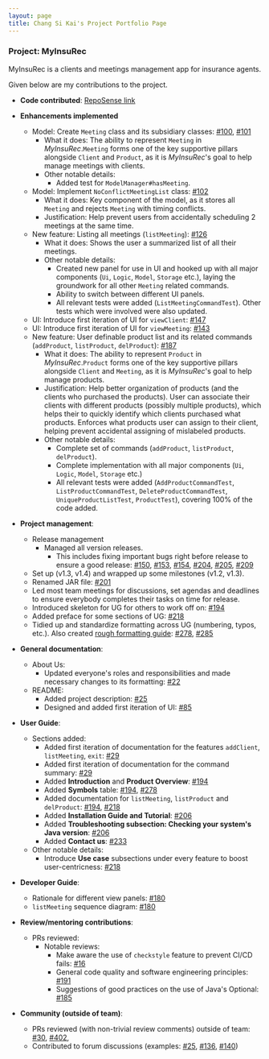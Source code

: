 ```yaml
---
layout: page
title: Chang Si Kai's Project Portfolio Page
---
```


### Project: MyInsuRec

MyInsuRec is a clients and meetings management app for insurance agents.

Given below are my contributions to the project.

* **Code contributed**: [RepoSense link](https://nus-cs2103-ay2223s1.github.io/tp-dashboard/?search=sikai00&breakdown=true&sort=groupTitle&sortWithin=title&since=2022-09-16&timeframe=commit&mergegroup=&groupSelect=groupByRepos&checkedFileTypes=docs~functional-code~test-code~other)

* **Enhancements implemented**
    * Model: Create `Meeting` class and its subsidiary classes: [#100](https://github.com/AY2223S1-CS2103T-W16-4/tp/pull/100), [#101](https://github.com/AY2223S1-CS2103T-W16-4/tp/pull/101)
        * What it does: The ability to represent `Meeting` in _MyInsuRec_.`Meeting` forms one of the key supportive pillars alongside `Client` and `Product`, as it is _MyInsuRec_'s goal to help manage meetings with clients.
        * Other notable details:
            * Added test for `ModelManager#hasMeeting`.
    * Model: Implement `NoConflictMeetingList` class: [#102](https://github.com/AY2223S1-CS2103T-W16-4/tp/pull/102)
        * What it does: Key component of the model, as it stores all `Meeting` and rejects `Meeting` with timing conflicts.
        * Justification: Help prevent users from accidentally scheduling 2 meetings at the same time.
    * New feature: Listing all meetings (`listMeeting`): [#126](https://github.com/AY2223S1-CS2103T-W16-4/tp/pull/126)
        * What it does: Shows the user a summarized list of all their meetings.
        * Other notable details: 
            * Created new panel for use in UI and hooked up with all major components (`Ui`, `Logic`, `Model`, `Storage` etc.), laying the groundwork for all other `Meeting` related commands.
            * Ability to switch between different UI panels.
            * All relevant tests were added (`ListMeetingCommandTest`). Other tests which were involved were also updated.
    * UI: Introduce first iteration of UI for `viewClient`: [#147](https://github.com/AY2223S1-CS2103T-W16-4/tp/pull/147)
    * UI: Introduce first iteration of UI for `viewMeeting`: [#143](https://github.com/AY2223S1-CS2103T-W16-4/tp/pull/143)
    * New feature: User definable product list and its related commands (`addProduct`, `listProduct`, `delProduct`): [#187](https://github.com/AY2223S1-CS2103T-W16-4/tp/pull/187)
        * What it does: The ability to represent `Product` in _MyInsuRec_.`Product` forms one of the key supportive pillars alongside `Client` and `Meeting`, as it is _MyInsuRec_'s goal to help manage products.
        * Justification: Help better organization of products (and the clients who purchased the products). User can associate their clients with different products (possibly multiple products), which helps their to quickly identify which clients purchased what products. Enforces what products user can assign to their client, helping prevent accidental assigning of mislabeled products.
        * Other notable details:
            * Complete set of commands (`addProduct`, `listProduct`, `delProduct`).
            * Complete implementation with all major components (`Ui`, `Logic`, `Model`, `Storage` etc.)
            * All relevant tests were added (`AddProductCommandTest`, `ListProductCommandTest`, `DeleteProductCommandTest`, `UniqueProductListTest`, `ProductTest`), covering 100% of the code added.

* **Project management**:
    * Release management
        * Managed all version releases.
            * This includes fixing important bugs right before release to ensure a good release: [#150](https://github.com/AY2223S1-CS2103T-W16-4/tp/pull/150), [#153](https://github.com/AY2223S1-CS2103T-W16-4/tp/pull/153), [#154](https://github.com/AY2223S1-CS2103T-W16-4/tp/pull/154), [#204](https://github.com/AY2223S1-CS2103T-W16-4/tp/pull/204), [#205](https://github.com/AY2223S1-CS2103T-W16-4/tp/pull/205), [#209](https://github.com/AY2223S1-CS2103T-W16-4/tp/pull/209)
    * Set up (v1.3, v1.4) and wrapped up some milestones (v1.2, v1.3).
    * Renamed JAR file: [#201](https://github.com/AY2223S1-CS2103T-W16-4/tp/pull/201)
    * Led most team meetings for discussions, set agendas and deadlines to ensure everybody completes their tasks on time for release.
    * Introduced skeleton for UG for others to work off on: [#194](https://github.com/AY2223S1-CS2103T-W16-4/tp/pull/194)
    * Added preface for some sections of UG: [#218](https://github.com/AY2223S1-CS2103T-W16-4/tp/pull/218)
    * Tidied up and standardize formatting across UG (numbering, typos, etc.). Also created [rough formatting guide](https://docs.google.com/document/d/1c9IWYMYPcLlwPadN1ml3aglUxt-0pMV7zbsSpisGfR8/): [#278](https://github.com/AY2223S1-CS2103T-W16-4/tp/pull/278), [#285](https://github.com/AY2223S1-CS2103T-W16-4/tp/pull/285)

* **General documentation**:
    * About Us:
        * Updated everyone's roles and responsibilities and made necessary changes to its formatting: [#22](https://github.com/AY2223S1-CS2103T-W16-4/tp/pull/22)
    * README:
        * Added project description: [#25](https://github.com/AY2223S1-CS2103T-W16-4/tp/pull/25)
        * Designed and added first iteration of UI: [#85](https://github.com/AY2223S1-CS2103T-W16-4/tp/pull/85)

* **User Guide**:
    * Sections added:
        * Added first iteration of documentation for the features `addClient`, `listMeeting`, `exit`: [#29](https://github.com/AY2223S1-CS2103T-W16-4/tp/pull/29)
        * Added first iteration of documentation for the command summary: [#29](https://github.com/AY2223S1-CS2103T-W16-4/tp/pull/29)
        * Added **Introduction** and **Product Overview**: [#194](https://github.com/AY2223S1-CS2103T-W16-4/tp/pull/194)
        * Added **Symbols** table: [#194](https://github.com/AY2223S1-CS2103T-W16-4/tp/pull/194), [#278](https://github.com/AY2223S1-CS2103T-W16-4/tp/pull/278)
        * Added documentation for `listMeeting`, `listProduct` and `delProduct`: [#194](https://github.com/AY2223S1-CS2103T-W16-4/tp/pull/194), [#218](https://github.com/AY2223S1-CS2103T-W16-4/tp/pull/218)
        * Added **Installation Guide and Tutorial**: [#206](https://github.com/AY2223S1-CS2103T-W16-4/tp/pull/206)
        * Added **Troubleshooting subsection: Checking your system's Java version**: [#206](https://github.com/AY2223S1-CS2103T-W16-4/tp/pull/206)
        * Added **Contact us**: [#233](https://github.com/AY2223S1-CS2103T-W16-4/tp/pull/233)
    * Other notable details:
        * Introduce **Use case** subsections under every feature to boost user-centricness: [#218](https://github.com/AY2223S1-CS2103T-W16-4/tp/pull/218)

* **Developer Guide**:
    * Rationale for different view panels: [#180](https://github.com/AY2223S1-CS2103T-W16-4/tp/pull/180)
    * `listMeeting` sequence diagram: [#180](https://github.com/AY2223S1-CS2103T-W16-4/tp/pull/180)

* **Review/mentoring contributions**:
    * PRs reviewed:
      * Notable reviews:
        * Make aware the use of `checkstyle` feature to prevent CI/CD fails: [#16](https://github.com/AY2223S1-CS2103T-W16-4/tp/pull/16)
        * General code quality and software engineering principles: [#191](https://github.com/AY2223S1-CS2103T-W16-4/tp/pull/191)
        * Suggestions of good practices on the use of Java's Optional: [#185](https://github.com/AY2223S1-CS2103T-W16-4/tp/pull/185)

* **Community (outside of team)**:
    * PRs reviewed (with non-trivial review comments) outside of team: [#30](https://github.com/nus-cs2103-AY2223S1/ip/pull/30/files/8747b6733960793f58073631497b68ef093b584a), [#402](https://github.com/nus-cs2103-AY2223S1/ip/pull/402/files/3e90719169c9d34d360f5f543bf639817b2e78ac),
    * Contributed to forum discussions (examples: [#25](https://github.com/nus-cs2103-AY2223S1/forum/issues/25), [#136](https://github.com/nus-cs2103-AY2223S1/forum/issues/136), [#140](https://github.com/nus-cs2103-AY2223S1/forum/issues/140))
